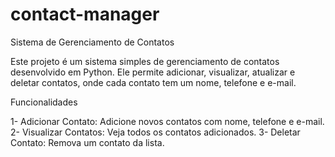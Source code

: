 # contact-manager


Sistema de Gerenciamento de Contatos

Este projeto é um sistema simples de gerenciamento de contatos desenvolvido em Python. Ele permite adicionar, visualizar, atualizar e deletar contatos, onde cada contato tem um nome, telefone e e-mail.

Funcionalidades

1- Adicionar Contato: Adicione novos contatos com nome, telefone e e-mail. 2- Visualizar Contatos: Veja todos os contatos adicionados. 3- Deletar Contato: Remova um contato da lista.